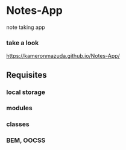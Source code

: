 # Notes-App
note taking app

### take a look 
 https://kameronmazuda.github.io/Notes-App/

## Requisites

### local storage 
### modules
### classes
### BEM, OOCSS
